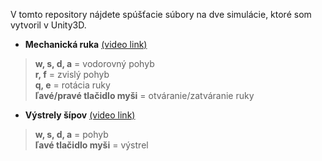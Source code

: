V tomto repository nájdete spúšťacie súbory na dve simulácie, ktoré som vytvoril v Unity3D.

 * **Mechanická ruka** [(video link)](https://marekdrabik.github.io/mechanicka_ruka.mp4) <br>
  >**w, s, d, a** = vodorovný pohyb <br>
  >**r, f** = zvislý pohyb <br>
  >**q, e** = rotácia ruky <br>
  >**ľavé/pravé tlačidlo myši** = otváranie/zatváranie ruky
  
 * **Výstrely šípov** [(video link)](https://marekdrabik.github.io/sipy3.mp4)
  >**w, s, d, a** = pohyb <br>
  >**ľavé tlačidlo myši** = výstrel


